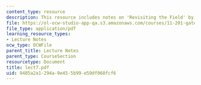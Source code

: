 ```yaml
---
content_type: resource
description: This resource includes notes on 'Revisiting the Field' by Prof. Vale.
file: https://ol-ocw-studio-app-qa.s3.amazonaws.com/courses/11-201-gateway-planning-action-fall-2005/9485a2a1294a9e455b99e59df060fcf6_lect7.pdf
file_type: application/pdf
learning_resource_types:
- Lecture Notes
ocw_type: OCWFile
parent_title: Lecture Notes
parent_type: CourseSection
resourcetype: Document
title: lect7.pdf
uid: 9485a2a1-294a-9e45-5b99-e59df060fcf6
---
```

